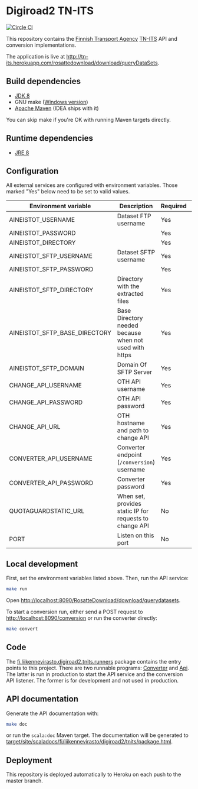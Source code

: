 # Digiroad2 TN-ITS

[![Circle CI](https://circleci.com/gh/finnishtransportagency/tn-its.svg?style=svg)](https://circleci.com/gh/finnishtransportagency/tn-its)

This repository contains the [Finnish Transport Agency](http://www.liikennevirasto.fi/web/en) [TN-ITS](http://tn-its.eu) API and conversion implementations.

The application is live at http://tn-its.herokuapp.com/rosattedownload/download/queryDataSets.

## Build dependencies

- [JDK 8](http://www.oracle.com/technetwork/java/javase/downloads/index.html)
- GNU make ([Windows version](http://gnuwin32.sourceforge.net/packages/make.htm))
- [Apache Maven](https://maven.apache.org) (IDEA ships with it)

You can skip make if you're OK with running Maven targets directly.

## Runtime dependencies

- [JRE 8](http://www.oracle.com/technetwork/java/javase/downloads/index.html)

## Configuration

All external services are configured with environment variables.
Those marked "Yes" below need to be set to valid values.

| Environment variable          | Description                                             | Required   | Default   |
| ----------------------------- | -------------                                           | ---------- | --------- |
| AINEISTOT_USERNAME            | Dataset FTP username                                    | Yes        |           |
| AINEISTOT_PASSWORD            |                                                         | Yes        |           |
| AINEISTOT_DIRECTORY           |                                                         | Yes        |           |
| AINEISTOT_SFTP_USERNAME       | Dataset SFTP username                                   | Yes        |           |
| AINEISTOT_SFTP_PASSWORD       |                                                         | Yes        |           |
| AINEISTOT_SFTP_DIRECTORY      | Directory with the extracted files                      | Yes        |           |
| AINEISTOT_SFTP_BASE_DIRECTORY | Base Directory needed because when not used with https  | Yes        |           |
| AINEISTOT_SFTP_DOMAIN         | Domain Of SFTP Server                                   | Yes        |           |
| CHANGE_API_USERNAME           | OTH API username                                        | Yes        |           |
| CHANGE_API_PASSWORD           | OTH API password                                        | Yes        |           |
| CHANGE_API_URL                | OTH hostname and path to change API                     | Yes        |           |
| CONVERTER_API_USERNAME        | Converter endpoint (`/conversion`) username             | Yes        |           |
| CONVERTER_API_PASSWORD        | Converter password                                      | Yes        |           |
| QUOTAGUARDSTATIC_URL          | When set, provides static IP for requests to change API | No         |           |
| PORT                          | Listen on this port                                     | No         | 8090      |

## Local development

First, set the environment variables listed above.
Then, run the API service:

```sh
make run
```

Open [http://localhost:8090/RosatteDownload/download/querydatasets](http://localhost:8090/RosatteDownload/download/querydatasets).

To start a conversion run, either send a POST request to [http://localhost:8090/conversion]() or run the converter directly:

```sh
make convert
```

## Code

The [fi.liikennevirasto.digiroad2.tnits.runners](src/main/scala/fi/liikennevirasto/digiroad2/tnits/runners) package
contains the entry points to this project.
There are two runnable programs:
[Converter](src/main/scala/fi/liikennevirasto/digiroad2/tnits/runners/Converter.scala)
and
[Api](src/main/scala/fi/liikennevirasto/digiroad2/tnits/runners/Api.scala).
The latter is run in production to start the API service and the conversion API listener.
The former is for development and not used in production.

## API documentation

Generate the API documentation with:

```sh
make doc
```

or run the `scala:doc` Maven target.
The documentation will be generated to [target/site/scaladocs/fi/liikennevirasto/digiroad2/tnits/package.html]().

## Deployment

This repository is deployed automatically to Heroku on each push to the master branch.
